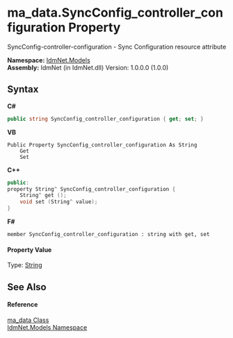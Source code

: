 # ma_data.SyncConfig_controller_configuration Property 
 

SyncConfig-controller-configuration - Sync Configuration resource attribute

**Namespace:**&nbsp;<a href="N_IdmNet_Models">IdmNet.Models</a><br />**Assembly:**&nbsp;IdmNet (in IdmNet.dll) Version: 1.0.0.0 (1.0.0)

## Syntax

**C#**<br />
``` C#
public string SyncConfig_controller_configuration { get; set; }
```

**VB**<br />
``` VB
Public Property SyncConfig_controller_configuration As String
	Get
	Set
```

**C++**<br />
``` C++
public:
property String^ SyncConfig_controller_configuration {
	String^ get ();
	void set (String^ value);
}
```

**F#**<br />
``` F#
member SyncConfig_controller_configuration : string with get, set

```


#### Property Value
Type: <a href="http://msdn2.microsoft.com/en-us/library/s1wwdcbf" target="_blank">String</a>

## See Also


#### Reference
<a href="T_IdmNet_Models_ma_data">ma_data Class</a><br /><a href="N_IdmNet_Models">IdmNet.Models Namespace</a><br />